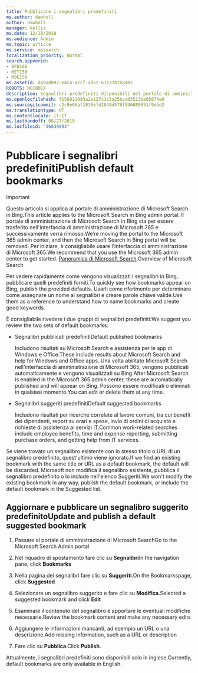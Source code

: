 ```yaml
---
title: Pubblicare i segnalibri predefiniti
ms.author: dawholl
author: dawholl
manager: kellis
ms.date: 12/18/2018
ms.audience: Admin
ms.topic: article
ms.service: mssearch
localization_priority: Normal
search.appverid:
- BFB160
- MET150
- MOE150
ms.assetid: d49a0b97-e4ca-47cf-ad52-6113787b8402
ROBOTS: NOINDEX
description: Segnalibri predefiniti disponibili nel portale di amministrazione di Microsoft Search
ms.openlocfilehash: f158912993a2e127c1c3a25bcad3513be05874e0
ms.sourcegitcommit: c2c9e66af1038efd2849d578f846680851f9e5d2
ms.translationtype: HT
ms.contentlocale: it-IT
ms.lasthandoff: 08/27/2019
ms.locfileid: "36639893"
---
```

# <a name="publish-default-bookmarks"></a><span data-ttu-id="a6755-103">Pubblicare i segnalibri predefiniti</span><span class="sxs-lookup"><span data-stu-id="a6755-103">Publish default bookmarks</span></span>

> [!IMPORTANT]
> <span data-ttu-id="a6755-104">Questo articolo si applica al portale di amministrazione di Microsoft Search in Bing.</span><span class="sxs-lookup"><span data-stu-id="a6755-104">This article applies to the Microsoft Search in Bing admin portal.</span></span> <span data-ttu-id="a6755-105">Il portale di amministrazione di Microsoft Search in Bing sta per essere trasferito nell'interfaccia di amministrazione di Microsoft 365 e successivamente verrà rimosso.</span><span class="sxs-lookup"><span data-stu-id="a6755-105">We’re moving the portal to the Microsoft 365 admin center, and then the Microsoft Search in Bing portal will be removed.</span></span> <span data-ttu-id="a6755-106">Per iniziare, è consigliabile usare l'interfaccia di amministrazione di Microsoft 365.</span><span class="sxs-lookup"><span data-stu-id="a6755-106">We recommend that you use the Microsoft 365 admin center to get started.</span></span> <span data-ttu-id="a6755-107">[Panoramica di Microsoft Search](overview-microsoft-search.md).</span><span class="sxs-lookup"><span data-stu-id="a6755-107">Overview of Microsoft Search</span></span>

<span data-ttu-id="a6755-108">Per vedere rapidamente come vengono visualizzati i segnalibri in Bing, pubblicare quelli predefiniti forniti.</span><span class="sxs-lookup"><span data-stu-id="a6755-108">To quickly see how bookmarks appear on Bing, publish the provided defaults.</span></span> <span data-ttu-id="a6755-109">Usarli come riferimento per determinare come assegnare un nome ai segnalibri e creare parole chiave valide.</span><span class="sxs-lookup"><span data-stu-id="a6755-109">Use them as a reference to understand how to name bookmarks and create good keywords.</span></span>
  
<span data-ttu-id="a6755-110">È consigliabile rivedere i due gruppi di segnalibri predefiniti:</span><span class="sxs-lookup"><span data-stu-id="a6755-110">We suggest you review the two sets of default bookmarks:</span></span>
  
- <span data-ttu-id="a6755-111">Segnalibri pubblicati predefiniti</span><span class="sxs-lookup"><span data-stu-id="a6755-111">Default published bookmarks</span></span>
    
    <span data-ttu-id="a6755-112">Includono risultati su Microsoft Search e assistenza per le app di Windows e Office.</span><span class="sxs-lookup"><span data-stu-id="a6755-112">These include results about Microsoft Search and help for Windows and Office apps.</span></span> <span data-ttu-id="a6755-113">Una volta abilitato Microsoft Search nell'interfaccia di amministrazione di Microsoft 365, vengono pubblicati automaticamente e vengono visualizzati su Bing.</span><span class="sxs-lookup"><span data-stu-id="a6755-113">After Microsoft Search is enabled in the Microsoft 365 admin center, these are automatically published and will appear on Bing.</span></span> <span data-ttu-id="a6755-114">Possono essere modificati o eliminati in qualsiasi momento.</span><span class="sxs-lookup"><span data-stu-id="a6755-114">You can edit or delete them at any time.</span></span>
    
- <span data-ttu-id="a6755-115">Segnalibri suggeriti predefiniti</span><span class="sxs-lookup"><span data-stu-id="a6755-115">Default suggested bookmarks</span></span>
    
    <span data-ttu-id="a6755-116">Includono risultati per ricerche correlate al lavoro comuni, tra cui benefit dei dipendenti, report su orari e spese, invio di ordini di acquisto e richieste di assistenza ai servizi IT.</span><span class="sxs-lookup"><span data-stu-id="a6755-116">Common work-related searches include employee benefits, time and expense reporting, submitting purchase orders, and getting help from IT services.</span></span>
    
<span data-ttu-id="a6755-117">Se viene trovato un segnalibro esistente con lo stesso titolo o URL di un segnalibro predefinito, quest'ultimo viene ignorato.</span><span class="sxs-lookup"><span data-stu-id="a6755-117">If we find an existing bookmark with the same title or URL as a default bookmark, the default will be discarded.</span></span> <span data-ttu-id="a6755-118">Microsoft non modifica il segnalibro esistente, pubblica il segnalibro predefinito o lo include nell'elenco Suggeriti.</span><span class="sxs-lookup"><span data-stu-id="a6755-118">We won't modify the existing bookmark in any way, publish the default bookmark, or include the default bookmark in the Suggested list.</span></span>
  
## <a name="update-and-publish-a-default-suggested-bookmark"></a><span data-ttu-id="a6755-119">Aggiornare e pubblicare un segnalibro suggerito predefinito</span><span class="sxs-lookup"><span data-stu-id="a6755-119">Update and publish a default suggested bookmark</span></span>

1. <span data-ttu-id="a6755-120">Passare al portale di amministrazione di Microsoft Search</span><span class="sxs-lookup"><span data-stu-id="a6755-120">Go to the Microsoft Search Admin portal</span></span>
    
2. <span data-ttu-id="a6755-121">Nel riquadro di spostamento fare clic su **Segnalibri**</span><span class="sxs-lookup"><span data-stu-id="a6755-121">In the navigation pane, click **Bookmarks**</span></span>
    
3. <span data-ttu-id="a6755-122">Nella pagina dei segnalibri fare clic su **Suggeriti**.</span><span class="sxs-lookup"><span data-stu-id="a6755-122">On the Bookmarkspage, click **Suggested**</span></span>
    
4. <span data-ttu-id="a6755-123">Selezionare un segnalibro suggerito e fare clic su **Modifica**.</span><span class="sxs-lookup"><span data-stu-id="a6755-123">Selected a suggested bookmark and click **Edit**</span></span>
    
5. <span data-ttu-id="a6755-124">Esaminare il contenuto del segnalibro e apportare le eventuali modifiche necessarie.</span><span class="sxs-lookup"><span data-stu-id="a6755-124">Review the bookmark content and make any necessary edits</span></span>
    
6. <span data-ttu-id="a6755-125">Aggiungere le informazioni mancanti, ad esempio un URL o una descrizione.</span><span class="sxs-lookup"><span data-stu-id="a6755-125">Add missing information, such as a URL or description</span></span>
    
7. <span data-ttu-id="a6755-126">Fare clic su **Pubblica**.</span><span class="sxs-lookup"><span data-stu-id="a6755-126">Click **Publish**.</span></span>
    
<span data-ttu-id="a6755-127">Attualmente, i segnalibri predefiniti sono disponibili solo in inglese.</span><span class="sxs-lookup"><span data-stu-id="a6755-127">Currently, default bookmarks are only available in English.</span></span> 

  

